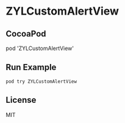 # ZYLCustomAlertView

## CocoaPod

  pod 'ZYLCustomAlertView'

## 

## Run Example

	pod try ZYLCustomAlertView
  
## License

  MIT
